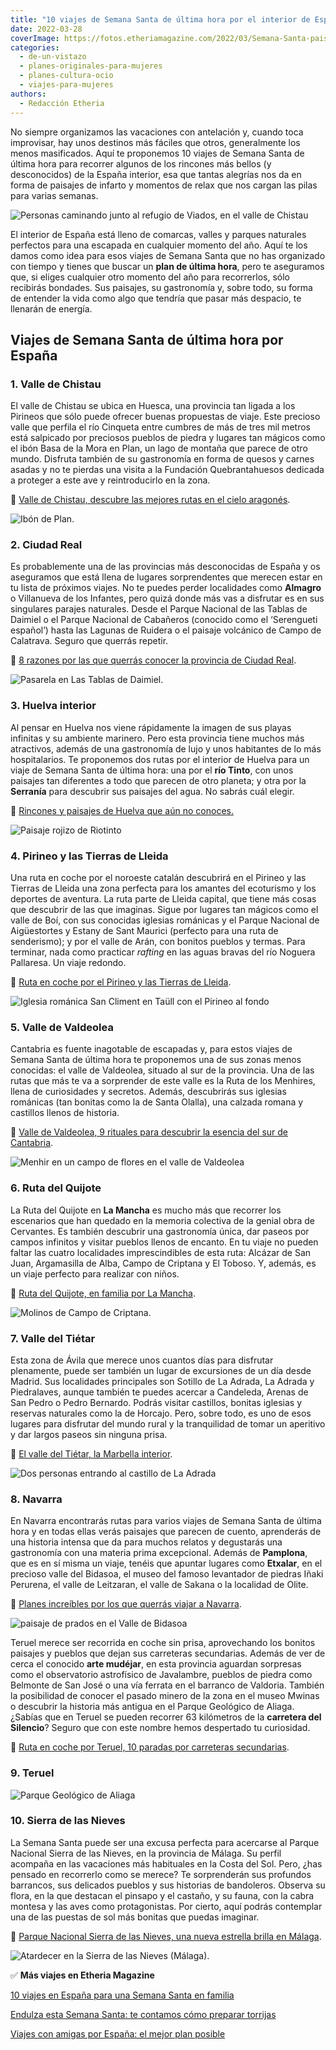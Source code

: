 ```yaml
---
title: "10 viajes de Semana Santa de última hora por el interior de España"
date: 2022-03-28
coverImage: https://fotos.etheriamagazine.com/2022/03/Semana-Santa-paisajes-del-valle-del-Bidasoa.jpg
categories: 
  - de-un-vistazo
  - planes-originales-para-mujeres
  - planes-cultura-ocio
  - viajes-para-mujeres
authors: 
  - Redacción Etheria
---
```


No siempre organizamos las vacaciones con antelación y, cuando toca improvisar, hay unos 
destinos más fáciles que otros, generalmente los menos masificados. Aquí te proponemos 
10 viajes de Semana Santa de última hora para recorrer algunos de los rincones más 
bellos (y desconocidos) de la España interior, esa que tantas alegrías nos da en forma 
de paisajes de infarto y momentos de relax que nos cargan las pilas para varias semanas. 

![Personas caminando junto al refugio de Viados, en el valle de Chistau](https://fotos.etheriamagazine.com/2022/03/Semana-Santa-valle-chistau-Bordas-refugio-de-VIADOS.jpg "Senderismo en el valle de Chistau, un planazo en Semana Santa.")

El interior de España está lleno de comarcas, valles y parques naturales perfectos para 
una escapada en cualquier momento del año. Aquí te los damos como idea para esos viajes 
de Semana Santa que no has organizado con tiempo y tienes que buscar un **plan de última 
hora**, pero te aseguramos que, si eliges cualquier otro momento del año para 
recorrerlos, sólo recibirás bondades. Sus paisajes, su gastronomía y, sobre todo, su 
forma de entender la vida como algo que tendría que pasar más despacio, te llenarán de 
energía. 

## Viajes de Semana Santa de última hora por España

### 1\. Valle de Chistau

El valle de Chistau se ubica en Huesca, una provincia tan ligada a los Pirineos que sólo 
puede ofrecer buenas propuestas de viaje. Este precioso valle que perfila el río 
Cinqueta entre cumbres de más de tres mil metros está salpicado por preciosos pueblos de 
piedra y lugares tan mágicos como el ibón Basa de la Mora en Plan, un lago de montaña 
que parece de otro mundo. Disfruta también de su gastronomía en forma de quesos y carnes 
asadas y no te pierdas una visita a la Fundación Quebrantahuesos dedicada a proteger a 
este ave y reintroducirlo en la zona. 

📍 [Valle de Chistau, descubre las mejores rutas en el cielo 
aragonés](https://etheriamagazine.com/2021/12/07/valle-de-chistau-huesca/). 

![Ibón de Plan.](https://fotos.etheriamagazine.com/2022/03/Semana-Santa-valle-Chistau-Ibon-de-Plan.jpg "Ibón de Plan.")

### 2\. Ciudad Real

Es probablemente una de las provincias más desconocidas de España y os aseguramos que 
está llena de lugares sorprendentes que merecen estar en tu lista de próximos viajes. No 
te puedes perder localidades como **Almagro** o Villanueva de los Infantes, pero quizá 
donde más vas a disfrutar es en sus singulares parajes naturales. Desde el Parque 
Nacional de las Tablas de Daimiel o el Parque Nacional de Cabañeros (conocido como el 
‘Serengueti español’) hasta las Lagunas de Ruidera o el paisaje volcánico de Campo de 
Calatrava. Seguro que querrás repetir. 

📍 [8 razones por las que querrás conocer la provincia de Ciudad 
Real](https://etheriamagazine.com/2020/11/10/mejores-rutas-en-ciudad-real/). 

![Pasarela en Las Tablas de Daimiel.](https://fotos.etheriamagazine.com/2022/03/Semana-Santa-ciudad-real-Tablas-de-Daimiel.jpg "Amanecer en Las Tablas de Daimiel (Ciudad Real).")

### 3\. Huelva interior

Al pensar en Huelva nos viene rápidamente la imagen de sus playas infinitas y su 
ambiente marinero. Pero esta provincia tiene muchos más atractivos, además de una 
gastronomía de lujo y unos habitantes de lo más hospitalarios. Te proponemos dos rutas 
por el interior de Huelva para un viaje de Semana Santa de última hora: una por el **río 
Tinto**, con unos paisajes tan diferentes a todo que parecen de otro planeta; y otra por 
la **Serranía** para descubrir sus paisajes del agua. No sabrás cuál elegir. 

📍 [Rincones y paisajes de Huelva que aún no 
conoces.](https://etheriamagazine.com/2022/03/21/rincones-desconocidos-de-huelva-provincia/) 

![Paisaje rojizo de Riotinto](https://fotos.etheriamagazine.com/2022/03/Semana-Santa-Viajar-a-Marte-Huelva.jpg "Viajar a Marte sin salir de Huelva. © Yolanda Cardo")

### 4\. Pirineo y las Tierras de Lleida

Una ruta en coche por el noroeste catalán descubrirá en el Pirineo y las Tierras de 
Lleida una zona perfecta para los amantes del ecoturismo y los deportes de aventura. La 
ruta parte de Lleida capital, que tiene más cosas que descubrir de las que imaginas. 
Sigue por lugares tan mágicos como el valle de Boí, con sus conocidas iglesias románicas 
y el Parque Nacional de Aigüestortes y Estany de Sant Maurici (perfecto para una ruta de 
senderismo); y por el valle de Arán, con bonitos pueblos y termas. Para terminar, nada 
como practicar _rafting_ en las aguas bravas del río Noguera Pallaresa. Un viaje 
redondo. 

📍 [Ruta en coche por el Pirineo y las Tierras de 
Lleida](https://etheriamagazine.com/2022/02/07/ruta-en-coche-pirineo-tierras-lleida/). 

![Iglesia románica San Climent en Taüll con el Pirineo al fondo](https://fotos.etheriamagazine.com/2022/03/Semana-Santa-Taull-iglesia-de-Sant-Climent.jpg "Iglesia de Sant Climent, en Taüll. © Pedro Grifol")

### 5\. Valle de Valdeolea

Cantabria es fuente inagotable de escapadas y, para estos viajes de Semana Santa de 
última hora te proponemos una de sus zonas menos conocidas: el valle de Valdeolea, 
situado al sur de la provincia. Una de las rutas que más te va a sorprender de este 
valle es la Ruta de los Menhires, llena de curiosidades y secretos. Además, descubrirás 
sus iglesias románicas (tan bonitas como la de Santa Olalla), una calzada romana y 
castillos llenos de historia. 

📍 [Valle de Valdeolea, 9 rituales para descubrir la esencia del sur de 
Cantabria](https://etheriamagazine.com/2021/06/04/que-ver-en-valle-de-valdeolea-cantabria/). 

![Menhir en un campo de flores en el valle de Valdeolea](https://fotos.etheriamagazine.com/2022/03/Semana-Santa-cantabria-valdeolea-menhir.jpg "Menhir en el valle de Valdeolea.")

### 6\. Ruta del Quijote

La Ruta del Quijote en **La Mancha** es mucho más que recorrer los escenarios que han 
quedado en la memoria colectiva de la genial obra de Cervantes. Es también descubrir una 
gastronomía única, dar paseos por campos infinitos y visitar pueblos llenos de encanto. 
En tu viaje no pueden faltar las cuatro localidades imprescindibles de esta ruta: 
Alcázar de San Juan, Argamasilla de Alba, Campo de Criptana y El Toboso. Y, además, es 
un viaje perfecto para realizar con niños. 

📍 [Ruta del Quijote, en familia por La 
Mancha](https://etheriamagazine.com/2021/01/29/ruta-del-quijote-en-familia-por-la-mancha/). 

![Molinos de Campo de Criptana.](https://fotos.etheriamagazine.com/2022/03/Semana-Santa-ruta-quijote-campo-criptana.jpg "Molinos de Campo de Criptana.")

### 7\. Valle del Tiétar

Esta zona de Ávila que merece unos cuantos días para disfrutar plenamente, puede ser 
también un lugar de excursiones de un día desde Madrid. Sus localidades principales son 
Sotillo de La Adrada, La Adrada y Piedralaves, aunque también te puedes acercar a 
Candeleda, Arenas de San Pedro o Pedro Bernardo. Podrás visitar castillos, bonitas 
iglesias y reservas naturales como la de Horcajo. Pero, sobre todo, es uno de esos 
lugares para disfrutar del mundo rural y la tranquilidad de tomar un aperitivo y dar 
largos paseos sin ninguna prisa. 

📍 [El valle del Tiétar, la Marbella 
interior](https://etheriamagazine.com/2020/08/19/valle-tietar-sotillo-adrada-piedralaves/). 

![Dos personas entrando al castillo de La Adrada](https://fotos.etheriamagazine.com/2022/03/Semana-Santa-castillo-adrada.jpg "Entrada del castillo de La Adrada. © Etheria Magazine")

### 8\. Navarra

En Navarra encontrarás rutas para varios viajes de Semana Santa de última hora y en 
todas ellas verás paisajes que parecen de cuento, aprenderás de una historia intensa que 
da para muchos relatos y degustarás una gastronomía con una materia prima excepcional. 
Además de **Pamplona**, que es en sí misma un viaje, tenéis que apuntar lugares como 
**Etxalar**, en el precioso valle del Bidasoa, el museo del famoso levantador de piedras 
Iñaki Perurena, el valle de Leitzaran, el valle de Sakana o la localidad de Olite. 

📍 [Planes increíbles por los que querrás viajar a 
Navarra](https://etheriamagazine.com/2021/12/23/planes-en-navarra-con-amigas/). 

![paisaje de prados en el Valle de Bidasoa](https://fotos.etheriamagazine.com/2022/03/Semana-Santa-paisajes-del-valle-del-Bidasoa.jpg "Valle de Bidasoa. © Yolanda Cardo")

Teruel merece ser recorrida en coche sin prisa, aprovechando los bonitos paisajes y 
pueblos que dejan sus carreteras secundarias. Además de ver de cerca el conocido **arte 
mudéjar**, en esta provincia aguardan sorpresas como el observatorio astrofísico de 
Javalambre, pueblos de piedra como Belmonte de San José o una vía ferrata en el barranco 
de Valdoria. También la posibilidad de conocer el pasado minero de la zona en el museo 
Mwinas o descubrir la historia más antigua en el Parque Geológico de Aliaga. ¿Sabías que 
en Teruel se pueden recorrer 63 kilómetros de la **carretera del Silencio**? Seguro que 
con este nombre hemos despertado tu curiosidad. 

📍 [Ruta en coche por Teruel, 10 paradas por carreteras 
secundarias](https://etheriamagazine.com/2021/10/12/ruta-en-coche-por-teruel/). 

### 9\. Teruel

![Parque Geológico de Aliaga](https://fotos.etheriamagazine.com/2022/03/Semana-Santa-Parque-Geologico-de-Aliaga-y-pueblo-de-Aliaga.jpg "Parque Geológico de Aliaga.")

### 10\. Sierra de las Nieves

La Semana Santa puede ser una excusa perfecta para acercarse al Parque Nacional Sierra 
de las Nieves, en la provincia de Málaga. Su perfil acompaña en las vacaciones más 
habituales en la Costa del Sol. Pero, ¿has pensado en recorrerlo como se merece? Te 
sorprenderán sus profundos barrancos, sus delicados pueblos y sus historias de 
bandoleros. Observa su flora, en la que destacan el pinsapo y el castaño, y su fauna, 
con la cabra montesa y las aves como protagonistas. Por cierto, aquí podrás contemplar 
una de las puestas de sol más bonitas que puedas imaginar. 

📍 [Parque Nacional Sierra de las Nieves, una nueva estrella brilla en 
Málaga](https://etheriamagazine.com/2021/06/26/revista-viajes-que-ver-parque-sierra-de-nieves/). 

![Atardecer en la Sierra de las Nieves (Málaga).](https://fotos.etheriamagazine.com/2022/03/Semana-Santa-puesta-sol-sierra-nieves.jpg "Atardecer en la Sierra de las Nieves (Málaga).")

✅ **Más viajes en Etheria Magazine** 

[10 viajes en España para una Semana Santa en 
familia](https://etheriamagazine.com/2020/02/13/10-viajes-en-espana-para-semana-santa-en-familia/) 

[Endulza esta Semana Santa: te contamos cómo preparar 
torrijas](https://etheriamagazine.com/2021/03/17/como-preparar-torrijas-postres-semana-santa/) 

[Viajes con amigas por España: el mejor plan 
posible](https://etheriamagazine.com/2021/09/01/viajes-con-amigas-por-espana-costa-e-interior/)
